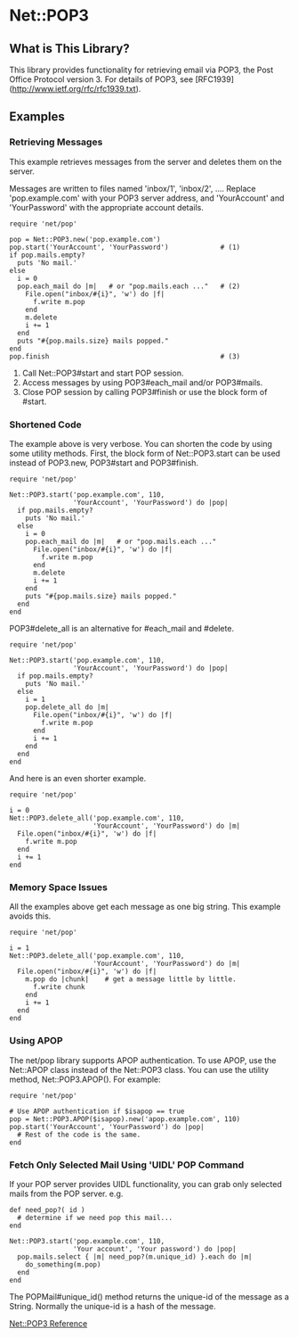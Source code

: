 # Net::POP3

## What is This Library?

This library provides functionality for retrieving email via POP3, the Post
Office Protocol version 3. For details of POP3, see [RFC1939]
(http://www.ietf.org/rfc/rfc1939.txt).

## Examples

### Retrieving Messages

This example retrieves messages from the server and deletes them on the
server.

Messages are written to files named 'inbox/1', 'inbox/2', .... Replace
'pop.example.com' with your POP3 server address, and 'YourAccount' and
'YourPassword' with the appropriate account details.

    require 'net/pop'

    pop = Net::POP3.new('pop.example.com')
    pop.start('YourAccount', 'YourPassword')             # (1)
    if pop.mails.empty?
      puts 'No mail.'
    else
      i = 0
      pop.each_mail do |m|   # or "pop.mails.each ..."   # (2)
        File.open("inbox/#{i}", 'w') do |f|
          f.write m.pop
        end
        m.delete
        i += 1
      end
      puts "#{pop.mails.size} mails popped."
    end
    pop.finish                                           # (3)

1.  Call Net::POP3#start and start POP session.
2.  Access messages by using POP3#each_mail and/or POP3#mails.
3.  Close POP session by calling POP3#finish or use the block form of #start.


### Shortened Code

The example above is very verbose. You can shorten the code by using some
utility methods. First, the block form of Net::POP3.start can be used instead
of POP3.new, POP3#start and POP3#finish.

    require 'net/pop'

    Net::POP3.start('pop.example.com', 110,
                    'YourAccount', 'YourPassword') do |pop|
      if pop.mails.empty?
        puts 'No mail.'
      else
        i = 0
        pop.each_mail do |m|   # or "pop.mails.each ..."
          File.open("inbox/#{i}", 'w') do |f|
            f.write m.pop
          end
          m.delete
          i += 1
        end
        puts "#{pop.mails.size} mails popped."
      end
    end

POP3#delete_all is an alternative for #each_mail and #delete.

    require 'net/pop'

    Net::POP3.start('pop.example.com', 110,
                    'YourAccount', 'YourPassword') do |pop|
      if pop.mails.empty?
        puts 'No mail.'
      else
        i = 1
        pop.delete_all do |m|
          File.open("inbox/#{i}", 'w') do |f|
            f.write m.pop
          end
          i += 1
        end
      end
    end

And here is an even shorter example.

    require 'net/pop'

    i = 0
    Net::POP3.delete_all('pop.example.com', 110,
                         'YourAccount', 'YourPassword') do |m|
      File.open("inbox/#{i}", 'w') do |f|
        f.write m.pop
      end
      i += 1
    end

### Memory Space Issues

All the examples above get each message as one big string. This example avoids
this.

    require 'net/pop'

    i = 1
    Net::POP3.delete_all('pop.example.com', 110,
                         'YourAccount', 'YourPassword') do |m|
      File.open("inbox/#{i}", 'w') do |f|
        m.pop do |chunk|    # get a message little by little.
          f.write chunk
        end
        i += 1
      end
    end

### Using APOP

The net/pop library supports APOP authentication. To use APOP, use the
Net::APOP class instead of the Net::POP3 class. You can use the utility
method, Net::POP3.APOP(). For example:

    require 'net/pop'

    # Use APOP authentication if $isapop == true
    pop = Net::POP3.APOP($isapop).new('apop.example.com', 110)
    pop.start('YourAccount', 'YourPassword') do |pop|
      # Rest of the code is the same.
    end

### Fetch Only Selected Mail Using 'UIDL' POP Command

If your POP server provides UIDL functionality, you can grab only selected
mails from the POP server. e.g.

    def need_pop?( id )
      # determine if we need pop this mail...
    end

    Net::POP3.start('pop.example.com', 110,
                    'Your account', 'Your password') do |pop|
      pop.mails.select { |m| need_pop?(m.unique_id) }.each do |m|
        do_something(m.pop)
      end
    end

The POPMail#unique_id() method returns the unique-id of the message as a
String. Normally the unique-id is a hash of the message.

[Net::POP3 Reference](https://ruby-doc.org/stdlib-2.6/libdoc/net/pop/rdoc/Net/POP3.html)
